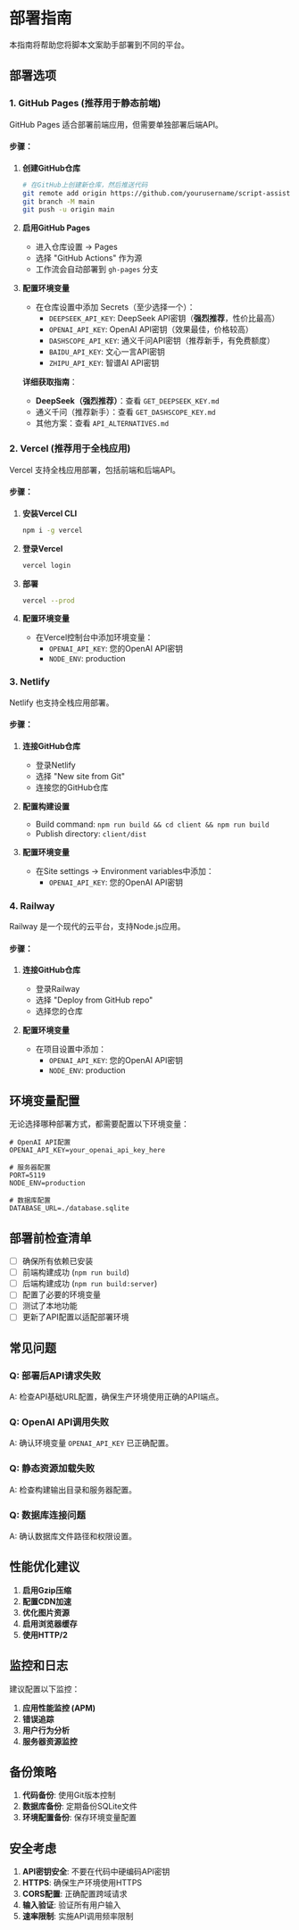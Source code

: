 # 部署指南

本指南将帮助您将脚本文案助手部署到不同的平台。

## 部署选项

### 1. GitHub Pages (推荐用于静态前端)

GitHub Pages 适合部署前端应用，但需要单独部署后端API。

#### 步骤：

1. **创建GitHub仓库**
   ```bash
   # 在GitHub上创建新仓库，然后推送代码
   git remote add origin https://github.com/yourusername/script-assistant.git
   git branch -M main
   git push -u origin main
   ```

2. **启用GitHub Pages**
   - 进入仓库设置 → Pages
   - 选择 "GitHub Actions" 作为源
   - 工作流会自动部署到 `gh-pages` 分支

3. **配置环境变量**
   - 在仓库设置中添加 Secrets（至少选择一个）：
     - `DEEPSEEK_API_KEY`: DeepSeek API密钥（**强烈推荐**，性价比最高）
     - `OPENAI_API_KEY`: OpenAI API密钥（效果最佳，价格较高）
     - `DASHSCOPE_API_KEY`: 通义千问API密钥（推荐新手，有免费额度）
     - `BAIDU_API_KEY`: 文心一言API密钥
     - `ZHIPU_API_KEY`: 智谱AI API密钥
   
   **详细获取指南**：
   - **DeepSeek（强烈推荐）**：查看 `GET_DEEPSEEK_KEY.md`
   - 通义千问（推荐新手）：查看 `GET_DASHSCOPE_KEY.md`
   - 其他方案：查看 `API_ALTERNATIVES.md`

### 2. Vercel (推荐用于全栈应用)

Vercel 支持全栈应用部署，包括前端和后端API。

#### 步骤：

1. **安装Vercel CLI**
   ```bash
   npm i -g vercel
   ```

2. **登录Vercel**
   ```bash
   vercel login
   ```

3. **部署**
   ```bash
   vercel --prod
   ```

4. **配置环境变量**
   - 在Vercel控制台中添加环境变量：
     - `OPENAI_API_KEY`: 您的OpenAI API密钥
     - `NODE_ENV`: production

### 3. Netlify

Netlify 也支持全栈应用部署。

#### 步骤：

1. **连接GitHub仓库**
   - 登录Netlify
   - 选择 "New site from Git"
   - 连接您的GitHub仓库

2. **配置构建设置**
   - Build command: `npm run build && cd client && npm run build`
   - Publish directory: `client/dist`

3. **配置环境变量**
   - 在Site settings → Environment variables中添加：
     - `OPENAI_API_KEY`: 您的OpenAI API密钥

### 4. Railway

Railway 是一个现代的云平台，支持Node.js应用。

#### 步骤：

1. **连接GitHub仓库**
   - 登录Railway
   - 选择 "Deploy from GitHub repo"
   - 选择您的仓库

2. **配置环境变量**
   - 在项目设置中添加：
     - `OPENAI_API_KEY`: 您的OpenAI API密钥
     - `NODE_ENV`: production

## 环境变量配置

无论选择哪种部署方式，都需要配置以下环境变量：

```env
# OpenAI API配置
OPENAI_API_KEY=your_openai_api_key_here

# 服务器配置
PORT=5119
NODE_ENV=production

# 数据库配置
DATABASE_URL=./database.sqlite
```

## 部署前检查清单

- [ ] 确保所有依赖已安装
- [ ] 前端构建成功 (`npm run build`)
- [ ] 后端构建成功 (`npm run build:server`)
- [ ] 配置了必要的环境变量
- [ ] 测试了本地功能
- [ ] 更新了API配置以适配部署环境

## 常见问题

### Q: 部署后API请求失败
A: 检查API基础URL配置，确保生产环境使用正确的API端点。

### Q: OpenAI API调用失败
A: 确认环境变量 `OPENAI_API_KEY` 已正确配置。

### Q: 静态资源加载失败
A: 检查构建输出目录和服务器配置。

### Q: 数据库连接问题
A: 确认数据库文件路径和权限设置。

## 性能优化建议

1. **启用Gzip压缩**
2. **配置CDN加速**
3. **优化图片资源**
4. **启用浏览器缓存**
5. **使用HTTP/2**

## 监控和日志

建议配置以下监控：

1. **应用性能监控 (APM)**
2. **错误追踪**
3. **用户行为分析**
4. **服务器资源监控**

## 备份策略

1. **代码备份**: 使用Git版本控制
2. **数据库备份**: 定期备份SQLite文件
3. **环境配置备份**: 保存环境变量配置

## 安全考虑

1. **API密钥安全**: 不要在代码中硬编码API密钥
2. **HTTPS**: 确保生产环境使用HTTPS
3. **CORS配置**: 正确配置跨域请求
4. **输入验证**: 验证所有用户输入
5. **速率限制**: 实施API调用频率限制
